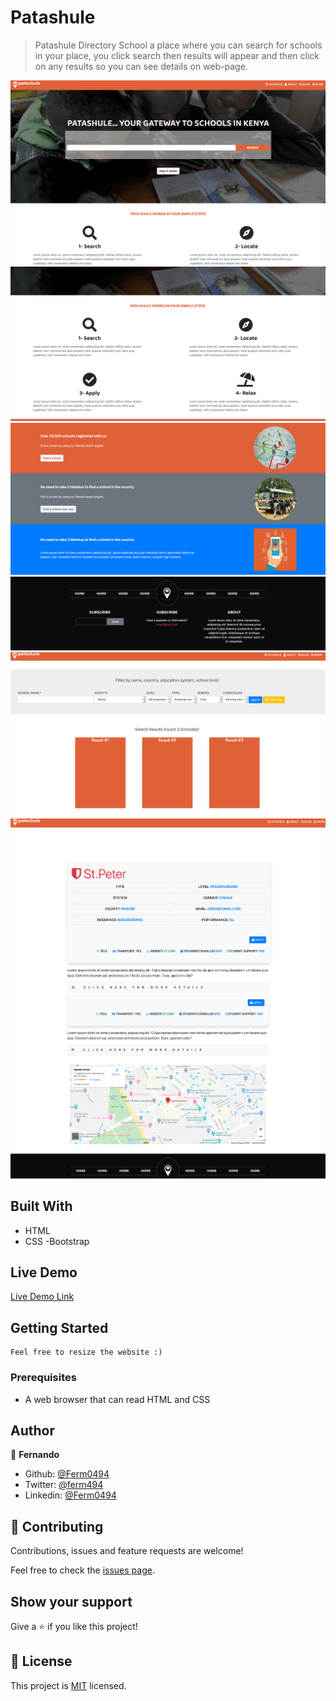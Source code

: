 # Patashule

> Patashule Directory School a place where you can search for schools in your place, you click search then results will appear and then click on any results so you can see details on web-page.

![screenshot](./assets/img/presentation/1.png)
![screenshot](./assets/img/presentation/2.png)
![screenshot](./assets/img/presentation/3.png)
![screenshot](./assets/img/presentation/4.png)
![screenshot](./assets/img/presentation/5.png)
![screenshot](./assets/img/presentation/6.png)
![screenshot](./assets/img/presentation/7.png)




## Built With

- HTML
- CSS
-Bootstrap

## Live Demo

[Live Demo Link](https://rawcdn.githack.com/Ferm0494/HTMLCapstone/06e38547f08de3db158366ea7ba906628c99fbb3/index.html)

## Getting Started
    Feel free to resize the website :)

### Prerequisites

- A web browser that can read HTML and CSS

## Author

👤 **Fernando**

- Github: [@Ferm0494](https://github.com/Ferm0494)
- Twitter: [@ferm494](https://twitter.com/rivas0494)
- Linkedin: [@Ferm0494](https://www.linkedin.com/in/ferm0494/)



## 🤝 Contributing


Contributions, issues and feature requests are welcome!

Feel free to check the [issues page](issues/).

## Show your support

Give a ⭐️ if you like this project!

## 📝 License

This project is [MIT](lic.url) licensed.
